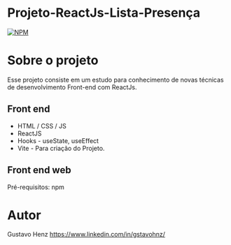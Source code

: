 # Projeto-ReactJs-Lista-Presença
[![NPM](https://img.shields.io/npm/l/react)](https://github.com/GstavoHnz/Projeto-ReactJs-Lista/blob/main/licence) 

# Sobre o projeto
Esse projeto consiste em um estudo para conhecimento de novas técnicas de desenvolvimento Front-end com ReactJs.

## Front end
- HTML / CSS / JS
- ReactJS
- Hooks - useState, useEffect
- Vite - Para criação do Projeto.

## Front end web
Pré-requisitos: npm

# Autor

Gustavo Henz
https://www.linkedin.com/in/gstavohnz/
